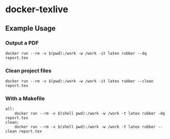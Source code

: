 # docker-texlive

## Example Usage

### Output a PDF
    docker run --rm -v $(pwd):/work -w /work -it latex rubber --dq report.tex
  
### Clean project files
    docker run --rm -v $(pwd):/work -w /work -it latex rubber --clean report.tex
  
### With a Makefile

    all: 
	    docker run --rm -v $(shell pwd):/work -w /work -t latex rubber -dq report.tex
    clean:
	    docker run --rm -v $(shell pwd):/work -w /work -t latex rubber --clean report.tex
